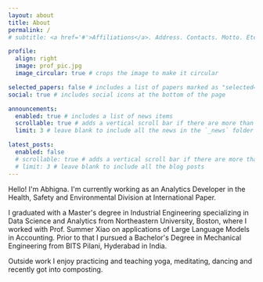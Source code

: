 ```yaml
---
layout: about
title: About
permalink: /
# subtitle: <a href='#'>Affiliations</a>. Address. Contacts. Motto. Etc.

profile:
  align: right
  image: prof_pic.jpg
  image_circular: true # crops the image to make it circular

selected_papers: false # includes a list of papers marked as "selected={true}"
social: true # includes social icons at the bottom of the page

announcements:
  enabled: true # includes a list of news items
  scrollable: true # adds a vertical scroll bar if there are more than 3 news items
  limit: 3 # leave blank to include all the news in the `_news` folder

latest_posts:
  enabled: false
  # scrollable: true # adds a vertical scroll bar if there are more than 3 new posts items
  # limit: 3 # leave blank to include all the blog posts
---
```


<style>
.profile {
  margin-top: -90px;
    position: relative;
    left: 30px;  /* Alternative way to move right */
}
</style>

Hello! I'm Abhigna. 
I'm currently working as an Analytics Developer in the Health, Safety and Environmental Division at International Paper.

I graduated with a Master's degree in Industrial Engineering specializing in Data Science and Analytics from Northeastern University, Boston, where I worked with Prof. Summer Xiao on applications of Large Language Models in Accounting. 
Prior to that I pursued a Bachelor's Degree in Mechanical Engineering from BITS Pilani, Hyderabad in India.

Outside work I enjoy practicing and teaching yoga, meditating, dancing and recently got into composting.